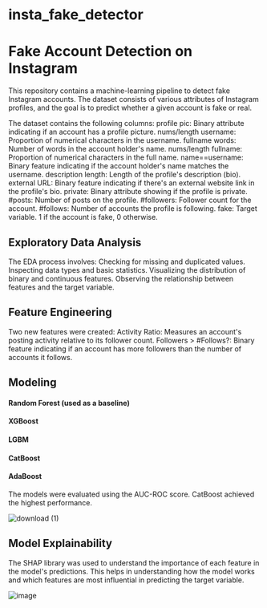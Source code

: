 # insta_fake_detector

# Fake Account Detection on Instagram 

This repository contains a machine-learning pipeline to detect fake Instagram accounts. The dataset consists of various attributes of Instagram profiles, and the goal is to predict whether a given account is fake or real.

The dataset contains the following columns:
profile pic: Binary attribute indicating if an account has a profile picture.
nums/length username: Proportion of numerical characters in the username.
fullname words: Number of words in the account holder's name.
nums/length fullname: Proportion of numerical characters in the full name.
name==username: Binary feature indicating if the account holder's name matches the username.
description length: Length of the profile's description (bio).
external URL: Binary feature indicating if there's an external website link in the profile's bio.
private: Binary attribute showing if the profile is private.
#posts: Number of posts on the profile.
#followers: Follower count for the account.
#follows: Number of accounts the profile is following.
fake: Target variable. 1 if the account is fake, 0 otherwise.

## Exploratory Data Analysis
The EDA process involves:
Checking for missing and duplicated values.
Inspecting data types and basic statistics.
Visualizing the distribution of binary and continuous features.
Observing the relationship between features and the target variable.

## Feature Engineering
Two new features were created:
Activity Ratio: Measures an account's posting activity relative to its follower count.
Followers > #Follows?: Binary feature indicating if an account has more followers than the number of accounts it follows.

## Modeling
#### Random Forest (used as a baseline)
#### XGBoost
#### LGBM
#### CatBoost
#### AdaBoost
The models were evaluated using the AUC-ROC score. CatBoost achieved the highest performance.

![download (1)](https://github.com/nazlicanto/insta_fake_detector/assets/117021695/f0cb7ed6-852b-4091-98df-e972474cfe17)

## Model Explainability
The SHAP library was used to understand the importance of each feature in the model's predictions. This helps in understanding how the model works and which features are most influential in predicting the target variable.

![image](https://github.com/nazlicanto/insta_fake_detector/assets/117021695/674b635b-a87a-4782-a6f3-bc4bb7bc3b73)


